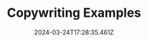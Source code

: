 ---
title: Copywriting Examples
url: https://marketingexamples.com/inspiration
date: "2024-03-24T17:28:35.461Z"
collection:
  - Resource
type: Collections
kind: website
---
